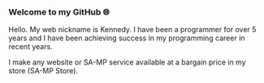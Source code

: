 ### Welcome to my GitHub 🌐

Hello. My web nickname is Kennedy. I have been a programmer for over 5 years and I have been achieving success in my programming career in recent years.

I make any website or SA-MP service available at a bargain price in my store (SA-MP Store).
